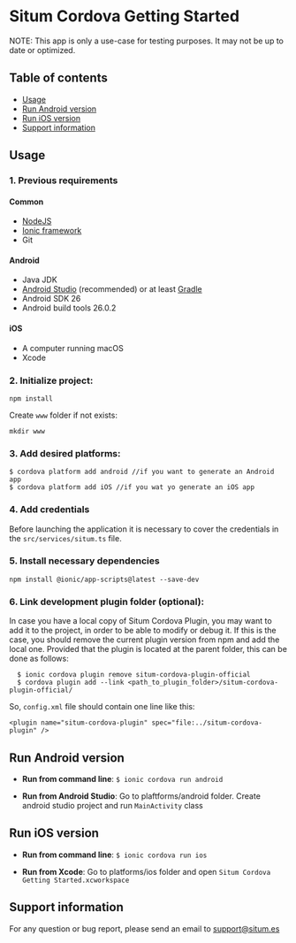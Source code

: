 # Situm Cordova Getting Started

NOTE: This app is only a use-case for testing purposes. It may not be up to date or optimized.

## Table of contents
* [Usage](#usage)
* [Run Android version](#run-android-version)
* [Run iOS version](#run-ios-version)
* [Support information](#supportinfo)

## Usage

### 1. Previous requirements 

#### Common
* [NodeJS](https://nodejs.org/en/)
* [Ionic framework](https://ionicframework.com/docs/intro/installation/)
* Git

#### Android
* Java JDK 
* [Android Studio](https://developer.android.com/studio/) (recommended) or at least [Gradle](https://gradle.org/install/)
* Android SDK 26
* Android build tools 26.0.2

#### iOS
* A computer running macOS
* Xcode


### 2. Initialize project:

```
npm install
```

Create `www` folder if not exists: 

```
mkdir www
```

### 3. Add desired platforms:

```
$ cordova platform add android //if you want to generate an Android app
$ cordova platform add iOS //if you wat yo generate an iOS app
```

### 4. Add credentials
Before launching the application it is necessary to cover the credentials in the `src/services/situm.ts` file.

### 5. Install necessary dependencies
```
npm install @ionic/app-scripts@latest --save-dev
```

### 6. Link development plugin folder (optional): 

In case you have a local copy of Situm Cordova Plugin, you may want to add it to the project, in order to be able to modify or debug it. If this is the case, you should remove the current plugin version from npm and add the local one. Provided that the plugin is located at the parent folder, this can be done as follows:

```
  $ ionic cordova plugin remove situm-cordova-plugin-official
  $ cordova plugin add --link <path_to_plugin_folder>/situm-cordova-plugin-official/
```

So, `config.xml` file should contain one line like this:


    <plugin name="situm-cordova-plugin" spec="file:../situm-cordova-plugin" />
    

## Run Android version

- **Run from command line**: `$ ionic cordova run android`

- **Run from Android Studio**: Go to plaftforms/android folder. Create android studio project and run `MainActivity` class


## Run iOS version

- **Run from command line**: `$ ionic cordova run ios`

- **Run from Xcode**: Go to platforms/ios folder and open `Situm Cordova Getting Started.xcworkspace`

## <a name="supportinfo"></a> Support information

For any question or bug report, please send an email to [support@situm.es](mailto:support@situm.es)
